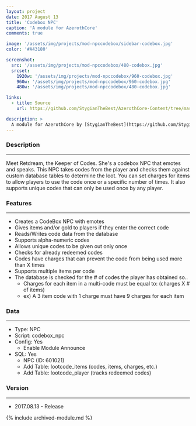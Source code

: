 ```yaml
---
layout: project
date: 2017 August 13
title: 'Codebox NPC'
caption: 'A module for AzerothCore'
comments: true

image: '/assets/img/projects/mod-npccodebox/sidebar-codebox.jpg'
color: '#A43180'

screenshot:
  src: '/assets/img/projects/mod-npccodebox/480-codebox.jpg'
  srcset:
    1920w: '/assets/img/projects/mod-npccodebox/960-codebox.jpg'
    960w: '/assets/img/projects/mod-npccodebox/960-codebox.jpg'
    480w: '/assets/img/projects/mod-npccodebox/480-codebox.jpg'

links:
  - title: Source
    url: https://github.com/StygianTheBest/AzerothCore-Content/tree/master/Modules/mod-npccodebox

description: >
  A module for AzerothCore by [StygianTheBest](https://github.com/StygianTheBest/AzerothCore-Content/tree/master/Modules){:target="_blank"}.
---
```


### Description ###
------------------------------------------------------------------------------------------------------------------
Meet Retdream, the Keeper of Codes. She's a codebox NPC that emotes and speaks. This NPC takes codes from the player
and checks them against custom database tables to determine the loot. You can set charges for items to allow players
to use the code once or a specific number of times. It also supports unique codes that can only be used once by any
player.


### Features ###
------------------------------------------------------------------------------------------------------------------
- Creates a CodeBox NPC with emotes
- Gives items and/or gold to players if they enter the correct code
- Reads/Writes code data from the database
- Supports alpha-numeric codes
- Allows unique codes to be given out only once
- Checks for already redeemed codes
- Codes have charges that can prevent the code from being used more than X times
- Supports multiple items per code
- The database is checked for the # of codes the player has obtained so..
    - Charges for each item in a multi-code must be equal to: (charges X # of items)
    - ex) A 3 item code with 1 charge must have 9 charges for each item


### Data ###
------------------------------------------------------------------------------------------------------------------
- Type: NPC
- Script: codebox_npc
- Config: Yes
    - Enable Module Announce
- SQL: Yes
    - NPC (ID: 601021)
    - Add Table: lootcode_items (codes, items, charges, etc.)
    - Add Table: lootcode_player (tracks redeemed codes)


### Version ###
------------------------------------------------------------------------------------------------------------------
- 2017.08.13 - Release


{% include archived-module.md %}